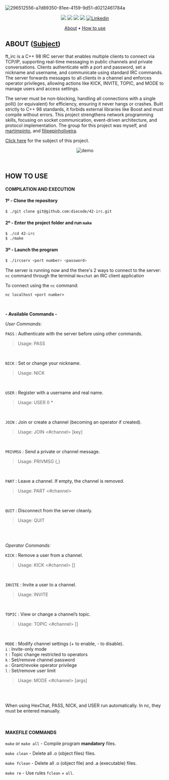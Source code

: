 ![296512556-a7d89350-81ee-4159-9d51-d0212461784a](https://github.com/diocode/42-Minishell/assets/107859177/b934a795-bd43-4029-9adf-f868d3825754)


<p align="center">
	<img src="https://img.shields.io/badge/status-finished-success?color=%2312bab9&style=flat-square"/>
	<img src="https://img.shields.io/badge/evaluated-05%20%2F%2012%20%2F%202024-success?color=%2312bab9&style=flat-square"/>
	<img src="https://img.shields.io/badge/score-100%20%2F%20100-success?color=%2312bab9&style=flat-square"/>
	<img src="https://img.shields.io/github/last-commit/diocode/42-Minishell?color=%2312bab9&style=flat-square"/>
	<a href='https://www.linkedin.com/in/diogo-gsilva' target="_blank"><img alt='Linkedin' src='https://img.shields.io/badge/LinkedIn-100000?style=flat-square&logo=Linkedin&logoColor=white&labelColor=0A66C2&color=0A66C2'/></a>
</p>

<p align="center">
	<a href="#about">About</a> •
	<a href="#how-to-use">How to use</a>
</p>

## ABOUT ([Subject](/.github/en.subject.pdf))

ft_irc is a C++ 98 IRC server that enables multiple clients to connect via TCP/IP, supporting real-time messaging in public channels and private conversations. Clients authenticate with a port and password, set a nickname and username, and communicate using standard IRC commands. The server forwards messages to all clients in a channel and enforces operator privileges, allowing actions like KICK, INVITE, TOPIC, and MODE to manage users and access settings.

The server must be non-blocking, handling all connections with a single poll() (or equivalent) for efficiency, ensuring it never hangs or crashes. Built strictly to C++ 98 standards, it forbids external libraries like Boost and must compile without errors. This project strengthens network programming skills, focusing on socket communication, event-driven architecture, and protocol implementation. The group for this project was myself, and [martimpinto](https://github.com/MartimPinto), and [filipepinholiveira](https://github.com/filipepinholiveira).

<a href="/.github/en.subject.pdf">Click here</a> for the subject of this project.

<p align="center">
  <img src="https://github.com/user-attachments/assets/53e5faa5-0f94-45b3-a62f-93fac40d08a0" alt="demo">
</p>

<br>

## HOW TO USE
#### COMPILATION AND EXECUTION
#### 1º - Clone the repository
```bash
$ ./git clone git@github.com:diocode/42-irc.git
```

#### 2º - Enter the project folder and run `make`
```bash
$ ./cd 42-irc
$ ./make
```

#### 3º - Launch the program
```bash
$ ./ircserv <port number> <password>
```

The server is running now and the there's 2 ways to connect to the server:
`nc` command through the terminal
`Hexchat` an IRC client application

To connect using the `nc` command:

```shell
nc localhost <port number>
```

<br>

**- Available Commands -**

*User Commands:*

`PASS` : Authenticate with the server before using other commands.
>Usage: PASS <password>

<br>

`NICK` : Set or change your nickname.
>Usage: NICK <nickname>

<br>

`USER` : Register with a username and real name.
>Usage: USER <username> 0 * <realname>

<br>

`JOIN` : Join or create a channel (becoming an operator if created).
>Usage: JOIN <#channel> [key]

<br>

`PRIVMSG` : Send a private or channel message.
>Usage: PRIVMSG <target>{,<target>} <message>

<br>

`PART` : Leave a channel. If empty, the channel is removed.
>Usage: PART <#channel>

<br>

`QUIT` : Disconnect from the server cleanly.
> Usage: QUIT

<br>

<br>

*Operator Commands:*

`KICK` : Remove a user from a channel.
>Usage: KICK <#channel> <user> [<reason>]

<br>

`INVITE` : Invite a user to a channel.
>Usage: INVITE <nickname> <channel>

<br>

`TOPIC` : View or change a channel’s topic.
>Usage: TOPIC <#channel> [<topic>]

<br>

`MODE` : Modify channel settings (+ to enable, - to disable).
	<br>`i` : Invite-only mode
        <br>`t` : Topic change restricted to operators
        <br>`k` : Set/remove channel password
        <br>`o` : Grant/revoke operator privilege
        <br>`l` : Set/remove user limit
 >Usage: MODE <#channel> <modestring> [args]

<br>
<br>

When using HexChat, PASS, NICK, and USER run automatically. In nc, they must be entered manually.

<br>

#### MAKEFILE COMMANDS
`make` or `make all` - Compile program **mandatory** files.

`make clean` - Delete all .o (object files) files.

`make fclean` - Delete all .o (object file) and .a (executable) files.

`make re` - Use rules `fclean` + `all`.
